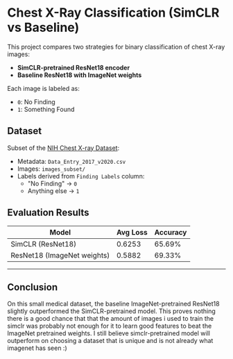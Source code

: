 # Chest X-Ray Classification (SimCLR vs Baseline)

This project compares two strategies for binary classification of chest X-ray images:

- **SimCLR-pretrained ResNet18 encoder**
- **Baseline ResNet18 with ImageNet weights**

Each image is labeled as:
- `0`: No Finding  
- `1`: Something Found


## Dataset

Subset of the [NIH Chest X-ray Dataset](https://www.nature.com/articles/s41597-019-0322-0):

- Metadata: `Data_Entry_2017_v2020.csv`
- Images: `images_subset/`  
- Labels derived from `Finding Labels` column:
  - "No Finding" → `0`
  - Anything else → `1`

## Evaluation Results

| Model                        | Avg Loss | Accuracy  |
|-----------------------------|----------|-----------|
| SimCLR (ResNet18)           | 0.6253   | 65.69%    |
| ResNet18 (ImageNet weights) | 0.5882   | 69.33%    |

---

## Conclusion

On this small medical dataset, the baseline ImageNet-pretrained ResNet18 slightly outperformed the SimCLR-pretrained model. This proves nothing there is a good chance that that the amount of images i used to train the simclr was probably not enough for it to learn good features to beat the ImageNet pretrained weights. I still believe simclr-pretrained model will outperform on choosing a dataset that is unique and is not already what imagenet has seen :)
